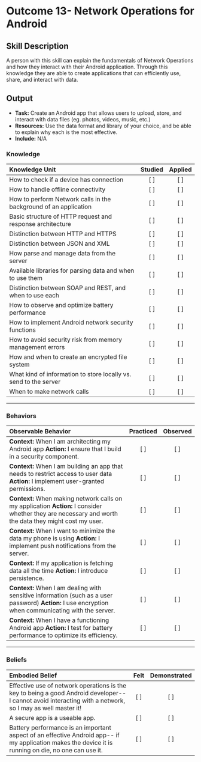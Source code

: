 # Outcome 13- Network Operations for Android

## Skill Description
A person with this skill can explain the fundamentals of Network Operations and how they interact with their Android application. Through this knowledge they are able to create applications that can efficiently use, share, and interact with data. 

## Output
- **Task:** Create an Android app that allows users to upload, store, and interact with data files (eg. photos, videos, music, etc.) 
- **Resources:** Use the data format and library of your choice, and be able to explain why each is the most effective. 
- **Include:** N/A

### Knowledge

| Knowledge Unit   |      Studied      | Applied |
|:-------------|:------------------:|:--------:|
| How to check if a device has connection | [ ] | [ ] |
| How to handle offline connectivity | [ ] | [ ] |
| How to perform Network calls in the background of an application | [ ] | [ ] |
| Basic structure of HTTP request and response architecture | [ ] | [ ] |
| Distinction between HTTP and HTTPS | [ ] | [ ] |
| Distinction between JSON and XML | [ ] | [ ] |
| How parse and manage data from the server | [ ] | [ ] |
| Available libraries for parsing data and when to use them | [ ] | [ ] |
| Distinction between SOAP and REST, and when to use each | [ ] | [ ] |
| How to observe and optimize battery performance | [ ] | [ ] |
| How to implement Android network security functions | [ ] | [ ] |
| How to avoid security risk from memory management errors | [ ] | [ ] |
| How and when to create an encrypted file system | [ ] | [ ] |
| What kind of information to store locally vs. send to the server | [ ] | [ ] |
| When to make network calls | [ ] | [ ] |

----------

### Behaviors

| Observable Behavior   |      Practiced      | Observed |
|:-------------|:------------------:|:--------:|
| **Context:** When I am architecting my Android app **Action:** I ensure that I build in a security component. | [ ] | [ ] |
| **Context:** When I am building an app that needs to restrict access to user data **Action:** I implement user-granted permissions. | [ ] | [ ] |
| **Context:** When making network calls on my application **Action:** I consider whether they are necessary and worth the data they might cost my user. | [ ] | [ ] |
| **Context:** When I want to minimize the data my phone is using **Action:** I implement push notifications from the server. | [ ] | [ ] |
| **Context:** If my application is fetching data all the time **Action:** I introduce persistence. | [ ] | [ ] |
| **Context:** When I am dealing with sensitive information (such as a user password) **Action:** I use encryption when communicating with the server. | [ ] | [ ] |
| **Context:** When I have a functioning Android app **Action:** I test for battery performance to optimize its efficiency. | [ ] | [ ] |

----------

### Beliefs

| Embodied Belief   |      Felt      | Demonstrated |
|:-------------|:------------------:|:--------:|
| Effective use of network operations is the key to being a good Android developer-- I cannot avoid interacting with a network, so I may as well master it! | [ ] | [ ] |
| A secure app is a useable app. | [ ] | [ ] |
| Battery performance is an important aspect of an effective Android app-- if my application makes the device it is running on die, no one can use it. | [ ] | [ ] |
